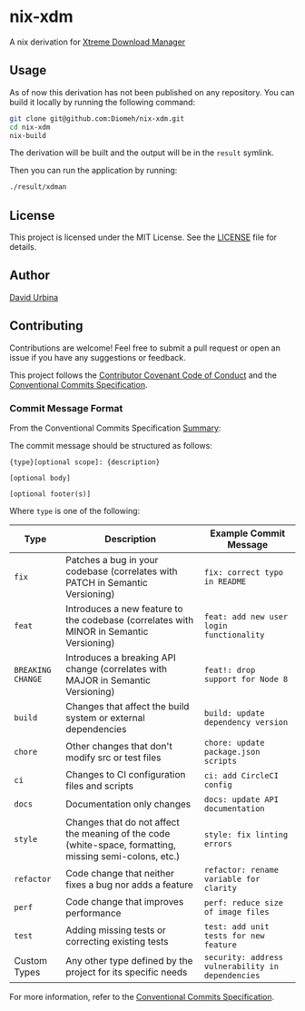 # nix-xdm

A nix derivation for [Xtreme Download Manager](https://github.com/subhra74/xdm) 

## Usage

As of now this derivation has not been published on any repository. You can build it locally by running the following command:

```bash
git clone git@github.com:Diomeh/nix-xdm.git
cd nix-xdm
nix-build
```

The derivation will be built and the output will be in the `result` symlink.

Then you can run the application by running:

```bash
./result/xdman
```

## License

This project is licensed under the MIT License. See the [LICENSE](https://github.com/Diomeh/nix-xdm/blob/master/LICENSE) file for details.

## Author

[David Urbina](https://github.com/Diomeh)

## Contributing

Contributions are welcome! Feel free to submit a pull request or open an issue if you have any suggestions or feedback.

This project follows the [Contributor Covenant Code of Conduct](https://github.com/Diomeh/nix-xdm/blob/master/CODE_OF_CONDUCT.md)
and the [Conventional Commits Specification](https://www.conventionalcommits.org/en/v1.0.0/).

### Commit Message Format

From the Conventional Commits Specification [Summary](https://www.conventionalcommits.org/en/v1.0.0/#summary):

The commit message should be structured as follows:

```plaintext
{type}[optional scope]: {description}

[optional body]

[optional footer(s)]
```

Where `type` is one of the following:

| Type              | Description                                                                                             | Example Commit Message                            |
|-------------------|---------------------------------------------------------------------------------------------------------|---------------------------------------------------|
| `fix`             | Patches a bug in your codebase (correlates with PATCH in Semantic Versioning)                           | `fix: correct typo in README`                     |
| `feat`            | Introduces a new feature to the codebase (correlates with MINOR in Semantic Versioning)                 | `feat: add new user login functionality`          |
| `BREAKING CHANGE` | Introduces a breaking API change (correlates with MAJOR in Semantic Versioning)                         | `feat!: drop support for Node 8`                  |
| `build`           | Changes that affect the build system or external dependencies                                           | `build: update dependency version`                |
| `chore`           | Other changes that don't modify src or test files                                                       | `chore: update package.json scripts`              |
| `ci`              | Changes to CI configuration files and scripts                                                           | `ci: add CircleCI config`                         |
| `docs`            | Documentation only changes                                                                              | `docs: update API documentation`                  |
| `style`           | Changes that do not affect the meaning of the code (white-space, formatting, missing semi-colons, etc.) | `style: fix linting errors`                       |
| `refactor`        | Code change that neither fixes a bug nor adds a feature                                                 | `refactor: rename variable for clarity`           |
| `perf`            | Code change that improves performance                                                                   | `perf: reduce size of image files`                |
| `test`            | Adding missing tests or correcting existing tests                                                       | `test: add unit tests for new feature`            |
| Custom Types      | Any other type defined by the project for its specific needs                                            | `security: address vulnerability in dependencies` |

For more information, refer to the [Conventional Commits Specification](https://www.conventionalcommits.org/en/v1.0.0/).
